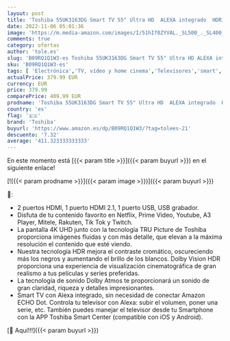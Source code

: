 ```yaml
---
layout: post
title: 'Toshiba 55UK3163DG Smart TV 55" Ultra HD  ALEXA integrado  HDR10  Dolby Vision  Dolby Atmos  Control voz  SAT  Bluetooth  comp. "Hey Google".'
date: 2022-11-06 05:01:36
image: 'https://m.media-amazon.com/images/I/51hIf0ZYVAL._SL500_._SL400_.jpg'
comments: true
category: ofertas
author: 'tole.es'
slug: 'B09RQ1Q1W3-es Toshiba 55UK3163DG Smart TV 55" Ultra HD ALEXA integrado...'
sku: 'B09RQ1Q1W3-es'
tags: [ 'Electrónica','TV, vídeo y home cinema','Televisores','smart','toshiba','tv','🇪🇸', ]
actualPrice: 379.99 EUR
currency: EUR
price: 379.99
comparePrice: 409.99 EUR
prodname: 'Toshiba 55UK3163DG Smart TV 55" Ultra HD  ALEXA integrado  HDR10  Dolby Vision  Dolby Atmos  Control voz  SAT  Bluetooth  comp. "Hey Google".'
country: 'es'
flag: '🇪🇸'
brand: 'Toshiba'
buyurl: 'https://www.amazon.es/dp/B09RQ1Q1W3/?tag=tolees-21'
descuento: '7.32'
average: '411.323333333333'
---
```


En este momento está [{{< param title >}}]({{< param buyurl >}}) en el siguiente enlace!

[![{{< param prodname >}}]({{< param image >}})]({{< param buyurl >}})

🔎:

- 2 puertos HDMI, 1 puerto HDMI 2.1, 1 puerto USB, USB grabador.
- Disfuta de tu contenido favorito en Netflix, Prime Video, Youtube, A3 Player, Mitele, Rakuten, Tik Tok y Twitch.
- La pantalla 4K UHD junto con la tecnología TRU Picture de Toshiba proporciona imágenes fluidas y con más detalle, que elevan a la máxima resolución el contenido que esté viendo.
- Nuestra tecnología HDR mejora el contraste cromático, oscureciendo más los negros y aumentando el brillo de los blancos. Dolby Vision HDR proporciona una experiencia de visualización cinematográfica de gran realismo a tus películas y series preferidas.
- La tecnología de sonido Dolby Atmos te proporcionará un sonido de gran claridad, riqueza y detalles impresionantes.
- Smart TV con Alexa integrado, sin necesidad de conectar Amazon ECHO Dot. Controla tu televisor con Alexa: subir el volumen, poner una serie, etc. También puedes manejar el televisor desde tu Smartphone con la APP Toshiba Smart Center (compatible con iOS y Android).

[🛒 Aquí!!!]({{< param buyurl >}})
